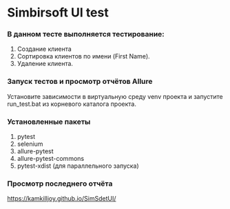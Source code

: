 # Simbirsoft UI test

<h3>В данном тесте выполняется тестирование:</h3>

1. Создание клиента 
2. Сортировка клиентов по имени (First Name). 
3. Удаление клиента.

<h3>Запуск тестов и просмотр отчётов Allure</h3>
Установите зависимости в виртуальную среду venv проекта и запустите run_test.bat из корневого каталога проекта. 

<h3>Установленные пакеты</h3>

1. pytest 
2. selenium
3. allure-pytest 
4. allure-pytest-commons
5. pytest-xdist (для параллельного запуска)


<h3>Просмотр последнего отчёта</h3>

https://kamkilljoy.github.io/SimSdetUI/